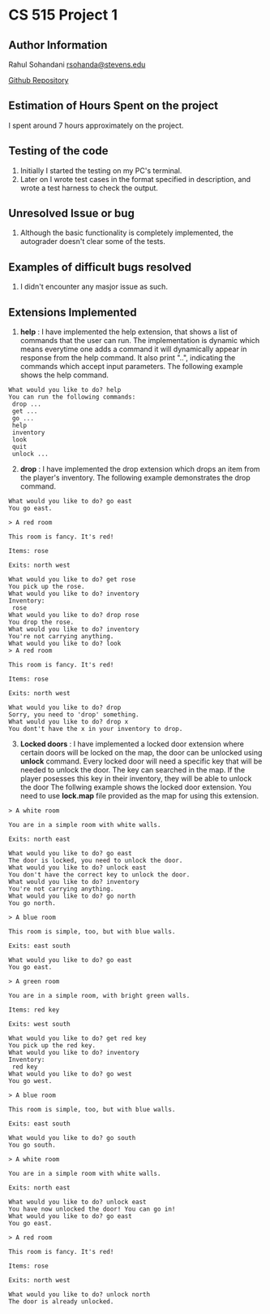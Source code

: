 # CS 515 Project 1

## Author Information
Rahul Sohandani 
rsohanda@stevens.edu

[Github Repository](https://github.com/rahul240699/CS515-Project-2)

## Estimation of Hours Spent on the project
I spent around 7 hours approximately on the project.

## Testing of the code
1. Initially I started the testing on my PC's terminal.
2. Later on I wrote test cases in the format specified in description, and wrote a test harness to check the output.

## Unresolved Issue or bug
1. Although the basic functionality is completely implemented, the autograder doesn't clear some of the tests.

## Examples of difficult bugs resolved
1. I didn't encounter any masjor issue as such.

## Extensions Implemented
1. **help** : I have implemented the help extension, that shows a list of commands that the user can run. The implementation is dynamic which means everytime one adds a command it will dynamically appear in response from the help command. It also print "..", indicating the commands which accept input parameters. The following example shows the help command.

```
What would you like to do? help
You can run the following commands:
 drop ...
 get ...
 go ...
 help
 inventory
 look
 quit
 unlock ...
```

2. **drop** : I have implemented the drop extension which drops an item from the player's inventory. The following example demonstrates the drop command.
```
What would you like to do? go east
You go east.

> A red room

This room is fancy. It's red!

Items: rose

Exits: north west

What would you like to do? get rose
You pick up the rose.
What would you like to do? inventory
Inventory: 
 rose
What would you like to do? drop rose
You drop the rose.
What would you like to do? inventory
You're not carrying anything.
What would you like to do? look
> A red room

This room is fancy. It's red!

Items: rose

Exits: north west

What would you like to do? drop
Sorry, you need to 'drop' something.
What would you like to do? drop x
You dont't have the x in your inventory to drop.
```

3. **Locked doors** : I have implemented a locked door extension where certain doors will be locked on the map, the door can be unlocked using **unlock** command. Every locked door will need a specific key that will be needed to unlock the door. The key can searched in the map. If the player posesses this key in their inventory, they will be able to unlock the door The follwing example shows the locked door extension. You need to use **lock.map** file provided as the map for using this extension.
```
> A white room

You are in a simple room with white walls.

Exits: north east

What would you like to do? go east
The door is locked, you need to unlock the door.
What would you like to do? unlock east
You don't have the correct key to unlock the door.
What would you like to do? inventory
You're not carrying anything.
What would you like to do? go north
You go north.

> A blue room

This room is simple, too, but with blue walls.

Exits: east south

What would you like to do? go east
You go east.

> A green room

You are in a simple room, with bright green walls.

Items: red key

Exits: west south

What would you like to do? get red key
You pick up the red key.
What would you like to do? inventory
Inventory: 
 red key
What would you like to do? go west
You go west.

> A blue room

This room is simple, too, but with blue walls.

Exits: east south

What would you like to do? go south
You go south.

> A white room

You are in a simple room with white walls.

Exits: north east

What would you like to do? unlock east
You have now unlocked the door! You can go in!
What would you like to do? go east
You go east.

> A red room

This room is fancy. It's red!

Items: rose

Exits: north west

What would you like to do? unlock north  
The door is already unlocked.
```